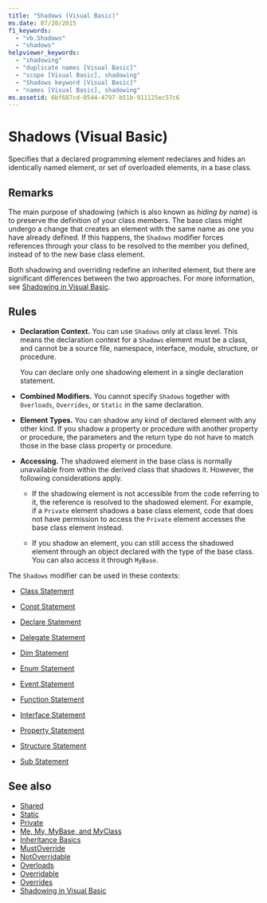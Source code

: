```yaml
---
title: "Shadows (Visual Basic)"
ms.date: 07/20/2015
f1_keywords:
  - "vb.Shadows"
  - "shadows"
helpviewer_keywords:
  - "shadowing"
  - "duplicate names [Visual Basic]"
  - "scope [Visual Basic], shadowing"
  - "Shadows keyword [Visual Basic]"
  - "names [Visual Basic], shadowing"
ms.assetid: 6bf687cd-0544-4797-b51b-911125ec57c6
---
```

# Shadows (Visual Basic)

Specifies that a declared programming element redeclares and hides an identically named element, or set of overloaded elements, in a base class.

## Remarks

The main purpose of shadowing (which is also known as *hiding by name*) is to preserve the definition of your class members. The base class might undergo a change that creates an element with the same name as one you have already defined. If this happens, the `Shadows` modifier forces references through your class to be resolved to the member you defined, instead of to the new base class element.

Both shadowing and overriding redefine an inherited element, but there are significant differences between the two approaches. For more information, see [Shadowing in Visual Basic](../../../visual-basic/programming-guide/language-features/declared-elements/shadowing.md).

## Rules

- **Declaration Context.** You can use `Shadows` only at class level. This means the declaration context for a `Shadows` element must be a class, and cannot be a source file, namespace, interface, module, structure, or procedure.

  You can declare only one shadowing element in a single declaration statement.

- **Combined Modifiers.** You cannot specify `Shadows` together with `Overloads`, `Overrides`, or `Static` in the same declaration.

- **Element Types.** You can shadow any kind of declared element with any other kind. If you shadow a property or procedure with another property or procedure, the parameters and the return type do not have to match those in the base class property or procedure.

- **Accessing.** The shadowed element in the base class is normally unavailable from within the derived class that shadows it. However, the following considerations apply.

  - If the shadowing element is not accessible from the code referring to it, the reference is resolved to the shadowed element. For example, if a `Private` element shadows a base class element, code that does not have permission to access the `Private` element accesses the base class element instead.

  - If you shadow an element, you can still access the shadowed element through an object declared with the type of the base class. You can also access it through `MyBase`.

The `Shadows` modifier can be used in these contexts:

- [Class Statement](../../../visual-basic/language-reference/statements/class-statement.md)

- [Const Statement](../../../visual-basic/language-reference/statements/const-statement.md)

- [Declare Statement](../../../visual-basic/language-reference/statements/declare-statement.md)

- [Delegate Statement](../../../visual-basic/language-reference/statements/delegate-statement.md)

- [Dim Statement](../../../visual-basic/language-reference/statements/dim-statement.md)

- [Enum Statement](../../../visual-basic/language-reference/statements/enum-statement.md)

- [Event Statement](../../../visual-basic/language-reference/statements/event-statement.md)

- [Function Statement](../../../visual-basic/language-reference/statements/function-statement.md)

- [Interface Statement](../../../visual-basic/language-reference/statements/interface-statement.md)

- [Property Statement](../../../visual-basic/language-reference/statements/property-statement.md)

- [Structure Statement](../../../visual-basic/language-reference/statements/structure-statement.md)

- [Sub Statement](../../../visual-basic/language-reference/statements/sub-statement.md)

## See also

- [Shared](../../../visual-basic/language-reference/modifiers/shared.md)
- [Static](../../../visual-basic/language-reference/modifiers/static.md)
- [Private](../../../visual-basic/language-reference/modifiers/private.md)
- [Me, My, MyBase, and MyClass](../../../visual-basic/programming-guide/program-structure/me-my-mybase-and-myclass.md)
- [Inheritance Basics](../../../visual-basic/programming-guide/language-features/objects-and-classes/inheritance-basics.md)
- [MustOverride](../../../visual-basic/language-reference/modifiers/mustoverride.md)
- [NotOverridable](../../../visual-basic/language-reference/modifiers/notoverridable.md)
- [Overloads](../../../visual-basic/language-reference/modifiers/overloads.md)
- [Overridable](../../../visual-basic/language-reference/modifiers/overridable.md)
- [Overrides](../../../visual-basic/language-reference/modifiers/overrides.md)
- [Shadowing in Visual Basic](../../../visual-basic/programming-guide/language-features/declared-elements/shadowing.md)
